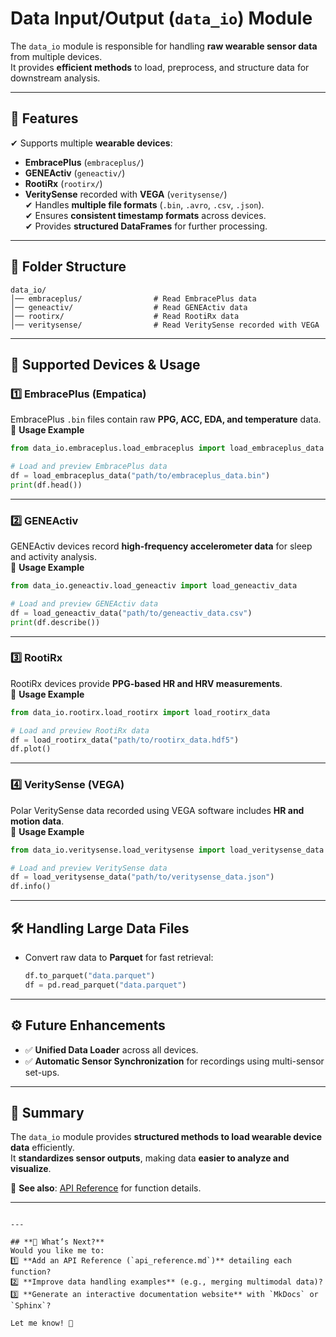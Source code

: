 # Data Input/Output (`data_io`) Module

The `data_io` module is responsible for handling **raw wearable sensor data** from multiple devices.  
It provides **efficient methods** to load, preprocess, and structure data for downstream analysis.

---

## 📌 Features
✔ Supports multiple **wearable devices**:  
   - **EmbracePlus** (`embraceplus/`)
   - **GENEActiv** (`geneactiv/`)
   - **RootiRx** (`rootirx/`)
   - **VeritySense** recorded with **VEGA** (`veritysense/`)  
✔ Handles **multiple file formats** (`.bin`, `.avro`, `.csv`, `.json`).  
✔ Ensures **consistent timestamp formats** across devices.  
✔ Provides **structured DataFrames** for further processing.

---

## 📂 Folder Structure
```
data_io/
│── embraceplus/                # Read EmbracePlus data
│── geneactiv/                  # Read GENEActiv data
│── rootirx/                    # Read RootiRx data
│── veritysense/                # Read VeritySense recorded with VEGA
```

---

## 🚀 Supported Devices & Usage

### **:one: EmbracePlus (Empatica)**
EmbracePlus `.bin` files contain raw **PPG, ACC, EDA, and temperature** data.  
📌 **Usage Example**
```python
from data_io.embraceplus.load_embraceplus import load_embraceplus_data

# Load and preview EmbracePlus data
df = load_embraceplus_data("path/to/embraceplus_data.bin")
print(df.head())
```

---

### **:two: GENEActiv**
GENEActiv devices record **high-frequency accelerometer data** for sleep and activity analysis.  
📌 **Usage Example**
```python
from data_io.geneactiv.load_geneactiv import load_geneactiv_data

# Load and preview GENEActiv data
df = load_geneactiv_data("path/to/geneactiv_data.csv")
print(df.describe())
```

---

### **:three: RootiRx**
RootiRx devices provide **PPG-based HR and HRV measurements**.  
📌 **Usage Example**
```python
from data_io.rootirx.load_rootirx import load_rootirx_data

# Load and preview RootiRx data
df = load_rootirx_data("path/to/rootirx_data.hdf5")
df.plot()
```

---

### **:four: VeritySense (VEGA)**
Polar VeritySense data recorded using VEGA software includes **HR and motion data**.  
📌 **Usage Example**
```python
from data_io.veritysense.load_veritysense import load_veritysense_data

# Load and preview VeritySense data
df = load_veritysense_data("path/to/veritysense_data.json")
df.info()
```

---

## 🛠 Handling Large Data Files
- Convert raw data to **Parquet** for fast retrieval:
  ```python
  df.to_parquet("data.parquet")
  df = pd.read_parquet("data.parquet")
  ```

---

## ⚙ Future Enhancements
- ✅ **Unified Data Loader** across all devices.
- ✅ **Automatic Sensor Synchronization** for recordings using multi-sensor set-ups.

---

## 🎯 Summary
The `data_io` module provides **structured methods to load wearable device data** efficiently.  
It **standardizes sensor outputs**, making data **easier to analyze and visualize**.

🔹 **See also**: [API Reference](api_reference.md) for function details.  

---
```

---

## **📌 What’s Next?**
Would you like me to:
1️⃣ **Add an API Reference (`api_reference.md`)** detailing each function?  
2️⃣ **Improve data handling examples** (e.g., merging multimodal data)?  
3️⃣ **Generate an interactive documentation website** with `MkDocs` or `Sphinx`?  

Let me know! 🚀